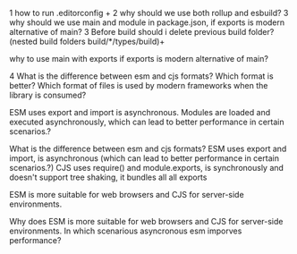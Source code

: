 1 how to run .editorconfig +
2 why should we use both rollup and esbuild?
3 why should we use main and module in package.json, if exports is modern alternative of main?
3 Before build should i delete previous build folder? (nested build folders build/*/types/build)+

why to use main with exports if exports is modern alternative of  main?

4 What is the difference between esm and cjs formats? Which format is better? Which format of files is used by modern frameworks when the library is consumed?



ESM 
uses export and import
is asynchronous. Modules are loaded and executed asynchronously, which can lead to better performance in certain scenarios.?

What is the difference between esm and cjs formats? 
  ESM uses export and import, is asynchronous (which can lead to better performance in certain scenarios.?)
  CJS uses require() and module.exports, is synchronously and doesn't support tree shaking, it bundles all all exports
  
ESM is more suitable for web browsers and  CJS for server-side environments.




Why does ESM is more suitable for web browsers and  CJS for server-side environments.
In which scenarious asyncronous esm imporves performance?